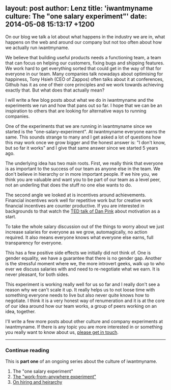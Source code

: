 layout: post
author: Lenz
title: 'iwantmyname culture: The "one salary experiment"'
date: 2014-05-08 15:13:17 +1200
----

<!-- excerpt -->

On our blog we talk a lot about what happens in the industry we are in,
what happens on the web and around our company but not too often about
how we actually run iwantmyname.

We believe that building useful products needs a functioning team, a
team that can focus on helping our customers, fixing bugs and shipping
features. We work hard to get everything sorted that could get in the
way of that for everyone in our team. Many companies talk nowadays about
optimising for happiness, Tony Hsieh (CEO of Zappos) often talks about
it at conferences, Github has it as one of their core principles and we
work towards achieving exactly that. But what does that actually mean?

<!-- /excerpt -->

I will write a few blog posts about what we do in iwantmyname and the
experiments we run and how that pans out so far. I hope that we can be
an inspiration to others that are looking for alternative ways to
running companies.

One of the experiments that we are running in iwantmyname since we
started is the "one-salary-experiment". At iwantmyname everyone earns
the same. This sounds strange to many and I get asked a lot of questions
how this may work once we grow bigger and the honest answer is: "I don't
know, but so far it works" and I give that same answer since we started
5 years ago.

The underlying idea has two main roots. First, we really think that
everyone is as important to the success of our team as anyone else in
the team. We don't believe in hierarchy or in more important people. If
we hire you, we think you are valuable and want you to be part of our
team as a level peer, not an underling that does the stuff no one else
wants to do.

The second angle we looked at is incentives around achievements.
Financial incentives work well for repetitive work but for creative work
financial incentives are counter productive. If you are interested in
backgrounds to that watch the [TED talk of Dan Pink](https://www.ted.com/talks/dan_pink_on_motivation) about motivation as a
start.

To take the whole salary discussion out of the things to worry about we
just increase salaries for everyone as we grow, automagically, no action
required. It also means everyone knows what everyone else earns, full
transparency for everyone.

This has a few positive side effects we initially did not think of. One
is gender equality, we have a guarantee that there is no gender gap.
Another is the stressful moment where we, the more introvert geeks, walk
up to who ever we discuss salaries with and need to re-negotiate what we
earn. It is never pleasant, for both sides.

This experiment is working really well for us so far and I really don't
see a reason why we can't scale it up. It really helps us to not loose
time with something everyone needs to live but also never quite knows
how to negotiate. I think it is a very honest way of renumeration and it
is at the core of our idea around how our team works, a group of peers
working on an idea, together.

I'll write a few more posts about other culture and company experiments
at iwantmyname. If there is any topic you are more interested in or
something you really want to know about us, [please get in touch](https://iwantmyname.com/support).

***

### Continue reading

This is **part one** of an ongoing series about the culture of iwantmyname. 

1. The "one salary experiment"
2. [The "work-from-anywhere experiment"](https://iwantmyname.com/blog/2014/05/culture-at-iwmn-part-two.html)
3. [On hiring and heirarchy](https://iwantmyname.com/blog/2014/08/culture-at-iwmn-part-three.html)
